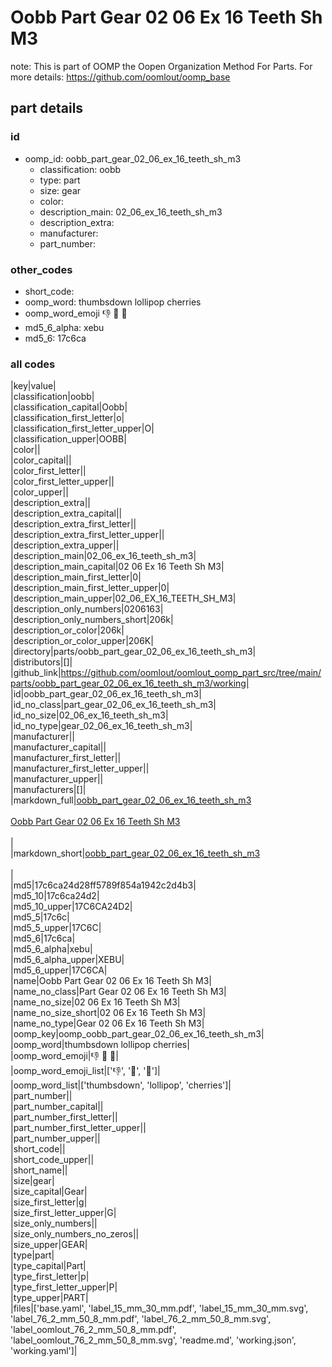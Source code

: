 # Oobb Part Gear 02 06 Ex 16 Teeth Sh M3  

note: This is part of OOMP the Oopen Organization Method For Parts. For more details: https://github.com/oomlout/oomp_base

##  part details





### id
* oomp_id: oobb_part_gear_02_06_ex_16_teeth_sh_m3
  * classification: oobb
  * type: part
  * size: gear
  * color: 
  * description_main: 02_06_ex_16_teeth_sh_m3
  * description_extra: 
  * manufacturer: 
  * part_number: 

### other_codes
* short_code: 
* oomp_word: thumbsdown lollipop cherries
* oomp_word_emoji :thumbsdown: :lollipop: :cherries:
* md5_6_alpha: xebu
* md5_6: 17c6ca

### all codes 
|key|value|  
|classification|oobb|  
|classification_capital|Oobb|  
|classification_first_letter|o|  
|classification_first_letter_upper|O|  
|classification_upper|OOBB|  
|color||  
|color_capital||  
|color_first_letter||  
|color_first_letter_upper||  
|color_upper||  
|description_extra||  
|description_extra_capital||  
|description_extra_first_letter||  
|description_extra_first_letter_upper||  
|description_extra_upper||  
|description_main|02_06_ex_16_teeth_sh_m3|  
|description_main_capital|02 06 Ex 16 Teeth Sh M3|  
|description_main_first_letter|0|  
|description_main_first_letter_upper|0|  
|description_main_upper|02_06_EX_16_TEETH_SH_M3|  
|description_only_numbers|0206163|  
|description_only_numbers_short|206k|  
|description_or_color|206k|  
|description_or_color_upper|206K|  
|directory|parts/oobb_part_gear_02_06_ex_16_teeth_sh_m3|  
|distributors|[]|  
|github_link|https://github.com/oomlout/oomlout_oomp_part_src/tree/main/parts/oobb_part_gear_02_06_ex_16_teeth_sh_m3/working|  
|id|oobb_part_gear_02_06_ex_16_teeth_sh_m3|  
|id_no_class|part_gear_02_06_ex_16_teeth_sh_m3|  
|id_no_size|02_06_ex_16_teeth_sh_m3|  
|id_no_type|gear_02_06_ex_16_teeth_sh_m3|  
|manufacturer||  
|manufacturer_capital||  
|manufacturer_first_letter||  
|manufacturer_first_letter_upper||  
|manufacturer_upper||  
|manufacturers|[]|  
|markdown_full|[oobb_part_gear_02_06_ex_16_teeth_sh_m3](https://github.com/oomlout/oomlout_oomp_part_src/tree/main/parts/oobb_part_gear_02_06_ex_16_teeth_sh_m3/working)<br>[](https://github.com/oomlout/oomlout_oomp_part_src/tree/main/parts/oobb_part_gear_02_06_ex_16_teeth_sh_m3/working)<br>[Oobb Part Gear 02 06 Ex 16 Teeth Sh M3](https://github.com/oomlout/oomlout_oomp_part_src/tree/main/parts/oobb_part_gear_02_06_ex_16_teeth_sh_m3/working)<br><br>|  
|markdown_short|[oobb_part_gear_02_06_ex_16_teeth_sh_m3](https://github.com/oomlout/oomlout_oomp_part_src/tree/main/parts/oobb_part_gear_02_06_ex_16_teeth_sh_m3/working)<br><br>|  
|md5|17c6ca24d28ff5789f854a1942c2d4b3|  
|md5_10|17c6ca24d2|  
|md5_10_upper|17C6CA24D2|  
|md5_5|17c6c|  
|md5_5_upper|17C6C|  
|md5_6|17c6ca|  
|md5_6_alpha|xebu|  
|md5_6_alpha_upper|XEBU|  
|md5_6_upper|17C6CA|  
|name|Oobb Part Gear 02 06 Ex 16 Teeth Sh M3|  
|name_no_class|Part Gear 02 06 Ex 16 Teeth Sh M3|  
|name_no_size|02 06 Ex 16 Teeth Sh M3|  
|name_no_size_short|02 06 Ex 16 Teeth Sh M3|  
|name_no_type|Gear 02 06 Ex 16 Teeth Sh M3|  
|oomp_key|oomp_oobb_part_gear_02_06_ex_16_teeth_sh_m3|  
|oomp_word|thumbsdown lollipop cherries|  
|oomp_word_emoji|:thumbsdown: :lollipop: :cherries:|  
|oomp_word_emoji_list|[':thumbsdown:', ':lollipop:', ':cherries:']|  
|oomp_word_list|['thumbsdown', 'lollipop', 'cherries']|  
|part_number||  
|part_number_capital||  
|part_number_first_letter||  
|part_number_first_letter_upper||  
|part_number_upper||  
|short_code||  
|short_code_upper||  
|short_name||  
|size|gear|  
|size_capital|Gear|  
|size_first_letter|g|  
|size_first_letter_upper|G|  
|size_only_numbers||  
|size_only_numbers_no_zeros||  
|size_upper|GEAR|  
|type|part|  
|type_capital|Part|  
|type_first_letter|p|  
|type_first_letter_upper|P|  
|type_upper|PART|  
|files|['base.yaml', 'label_15_mm_30_mm.pdf', 'label_15_mm_30_mm.svg', 'label_76_2_mm_50_8_mm.pdf', 'label_76_2_mm_50_8_mm.svg', 'label_oomlout_76_2_mm_50_8_mm.pdf', 'label_oomlout_76_2_mm_50_8_mm.svg', 'readme.md', 'working.json', 'working.yaml']|  
